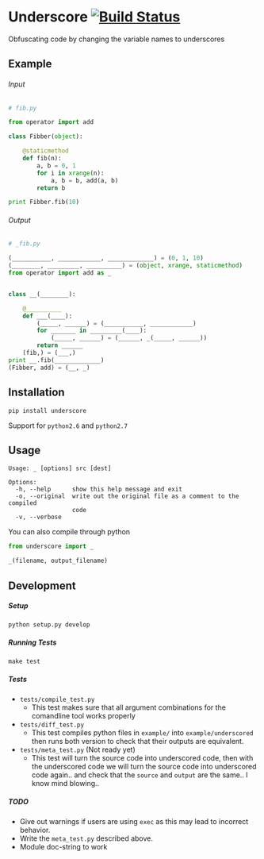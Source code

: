 Underscore  [![Build Status](https://secure.travis-ci.org/Doboy/Underscore.png?branch=master)](http://travis-ci.org/Doboy/Underscore)
==========
Obfuscating code by changing the variable names to underscores

## Example

###### Input
```python
# fib.py

from operator import add

class Fibber(object):

    @staticmethod
    def fib(n):
        a, b = 0, 1
        for i in xrange(n):
            a, b = b, add(a, b)
        return b

print Fibber.fib(10)
```

###### Output
```python
# _fib.py

(___________, ____________, _____________) = (0, 1, 10)
(________, _________, __________) = (object, xrange, staticmethod)
from operator import add as _


class __(________):

    @__________
    def ___(____):
        (_____, ______) = (___________, ____________)
        for _______ in _________(____):
            (_____, ______) = (______, _(_____, ______))
        return ______
    (fib,) = (___,)
print __.fib(_____________)
(Fibber, add) = (__, _)
```

## Installation
```
pip install underscore
```

Support for `python2.6` and `python2.7`

## Usage
```
Usage: _ [options] src [dest]

Options:
  -h, --help      show this help message and exit
  -o, --original  write out the original file as a comment to the compiled
                  code
  -v, --verbose
```
You can also compile through python
```python
from underscore import _

_(filename, output_filename)
```

## Development
##### Setup
```python setup.py develop```

##### Running Tests
```make test```

##### Tests
* `tests/compile_test.py`
  * This test makes sure that all argument combinations for the comandline tool works properly
* `tests/diff_test.py`
  * This test compiles python files in `example/` into `example/underscored` then runs both version to check that their outputs are equivalent.
* `tests/meta_test.py` (Not ready yet)
  * This test will turn the source code into underscored code, then with the underscored code we will turn the source code into underscored code again.. and check that the `source` and `output` are the same.. I know mind blowing..

##### TODO
* Give out warnings if users are using `exec` as this may lead to incorrect behavior.
* Write the `meta_test.py` described above.
* Module doc-string to work